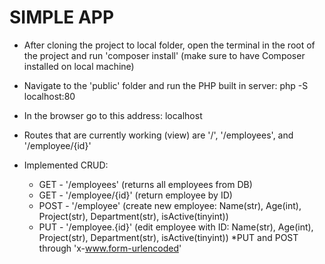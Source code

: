 # SIMPLE APP

- After cloning the project to local folder, open the terminal in the root of the project and run 'composer install' (make sure to have Composer installed on local machine)

- Navigate to the 'public' folder and run the PHP built in server: php -S localhost:80

- In the browser go to this address: localhost

- Routes that are currently working (view) are '/', '/employees', and '/employee/{id}'

- Implemented CRUD:
    - GET   - '/employees'          (returns all employees from DB)
    - GET   - '/employee/{id}'      (return employee by ID)
    - POST  - '/employee'           (create new employee: Name(str), Age(int), Project(str), Department(str), isActive(tinyint))
    - PUT   - '/employee.{id}'      (edit employee with ID: Name(str), Age(int), Project(str), Department(str), isActive(tinyint))
    *PUT and POST through 'x-www.form-urlencoded'